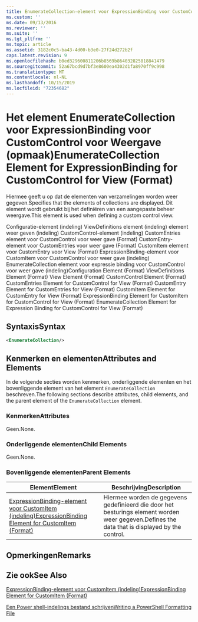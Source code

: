 ```yaml
---
title: EnumerateCollection-element voor ExpressionBinding voor CustomControl voor weer gave (indeling) | Microsoft Docs
ms.custom: ''
ms.date: 09/13/2016
ms.reviewer: ''
ms.suite: ''
ms.tgt_pltfrm: ''
ms.topic: article
ms.assetid: 3182c0c5-ba43-4d00-b3e0-27f24d272b2f
caps.latest.revision: 9
ms.openlocfilehash: b0ed329600811206b8569b864032825818841479
ms.sourcegitcommit: 52a67bcd9d7bf3e8600ea4302d1fa8970ff9c998
ms.translationtype: MT
ms.contentlocale: nl-NL
ms.lasthandoff: 10/15/2019
ms.locfileid: "72354682"
---
```

# <a name="enumeratecollection-element-for-expressionbinding-for-customcontrol-for-view-format"></a><span data-ttu-id="80051-102">Het element EnumerateCollection voor ExpressionBinding voor CustomControl voor Weergave (opmaak)</span><span class="sxs-lookup"><span data-stu-id="80051-102">EnumerateCollection Element for ExpressionBinding for CustomControl for View (Format)</span></span>

<span data-ttu-id="80051-103">Hiermee geeft u op dat de elementen van verzamelingen worden weer gegeven.</span><span class="sxs-lookup"><span data-stu-id="80051-103">Specifies that the elements of collections are displayed.</span></span> <span data-ttu-id="80051-104">Dit element wordt gebruikt bij het definiëren van een aangepaste beheer weergave.</span><span class="sxs-lookup"><span data-stu-id="80051-104">This element is used when defining a custom control view.</span></span>

<span data-ttu-id="80051-105">Configuratie-element (indeling) ViewDefinitions element (indeling) element weer geven (indeling) CustomControl-element (indeling) CustomEntries element voor CustomControl voor weer gave (Format) CustomEntry-element voor CustomEntries voor weer gave (Format) CustomItem element voor CustomEntry voor View (Format) ExpressionBinding-element voor CustomItem voor CustomControl voor weer gave (indeling) EnumerateCollection element voor expressie binding voor CustomControl voor weer gave (indeling)</span><span class="sxs-lookup"><span data-stu-id="80051-105">Configuration Element (Format) ViewDefinitions Element (Format) View Element (Format) CustomControl Element (Format) CustomEntries Element for CustomControl for View (Format) CustomEntry Element for CustomEntries for View (Format) CustomItem Element for CustomEntry for View (Format) ExpressionBinding Element for CustomItem for CustomControl for View (Format) EnumerateCollection Element for Expression Binding for CustomControl for View (Format)</span></span>

## <a name="syntax"></a><span data-ttu-id="80051-106">Syntaxis</span><span class="sxs-lookup"><span data-stu-id="80051-106">Syntax</span></span>

```xml
<EnumerateCollection/>
```

## <a name="attributes-and-elements"></a><span data-ttu-id="80051-107">Kenmerken en elementen</span><span class="sxs-lookup"><span data-stu-id="80051-107">Attributes and Elements</span></span>

<span data-ttu-id="80051-108">In de volgende secties worden kenmerken, onderliggende elementen en het bovenliggende element van het element `EnumerateCollection` beschreven.</span><span class="sxs-lookup"><span data-stu-id="80051-108">The following sections describe attributes, child elements, and the parent element of the `EnumerateCollection` element.</span></span>

### <a name="attributes"></a><span data-ttu-id="80051-109">Kenmerken</span><span class="sxs-lookup"><span data-stu-id="80051-109">Attributes</span></span>

<span data-ttu-id="80051-110">Geen.</span><span class="sxs-lookup"><span data-stu-id="80051-110">None.</span></span>

### <a name="child-elements"></a><span data-ttu-id="80051-111">Onderliggende elementen</span><span class="sxs-lookup"><span data-stu-id="80051-111">Child Elements</span></span>

<span data-ttu-id="80051-112">Geen.</span><span class="sxs-lookup"><span data-stu-id="80051-112">None.</span></span>

### <a name="parent-elements"></a><span data-ttu-id="80051-113">Bovenliggende elementen</span><span class="sxs-lookup"><span data-stu-id="80051-113">Parent Elements</span></span>

|<span data-ttu-id="80051-114">Element</span><span class="sxs-lookup"><span data-stu-id="80051-114">Element</span></span>|<span data-ttu-id="80051-115">Beschrijving</span><span class="sxs-lookup"><span data-stu-id="80051-115">Description</span></span>|
|-------------|-----------------|
|[<span data-ttu-id="80051-116">ExpressionBinding-element voor CustomItem (indeling)</span><span class="sxs-lookup"><span data-stu-id="80051-116">ExpressionBinding Element for CustomItem (Format)</span></span>](./expressionbinding-element-for-customitem-for-controls-for-configuration-format.md)|<span data-ttu-id="80051-117">Hiermee worden de gegevens gedefinieerd die door het besturings element worden weer gegeven.</span><span class="sxs-lookup"><span data-stu-id="80051-117">Defines the data that is displayed by the control.</span></span>|

## <a name="remarks"></a><span data-ttu-id="80051-118">Opmerkingen</span><span class="sxs-lookup"><span data-stu-id="80051-118">Remarks</span></span>

## <a name="see-also"></a><span data-ttu-id="80051-119">Zie ook</span><span class="sxs-lookup"><span data-stu-id="80051-119">See Also</span></span>

[<span data-ttu-id="80051-120">ExpressionBinding-element voor CustomItem (indeling)</span><span class="sxs-lookup"><span data-stu-id="80051-120">ExpressionBinding Element for CustomItem (Format)</span></span>](./expressionbinding-element-for-customitem-for-controls-for-configuration-format.md)

[<span data-ttu-id="80051-121">Een Power shell-indelings bestand schrijven</span><span class="sxs-lookup"><span data-stu-id="80051-121">Writing a PowerShell Formatting File</span></span>](./writing-a-powershell-formatting-file.md)
